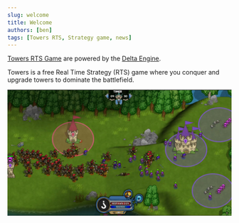 ```yaml
---
slug: welcome
title: Welcome
authors: [ben]
tags: [Towers RTS, Strategy game, news]
---
```


[Towers RTS Game](https://towersgame.net/) are powered by the [Delta Engine](https://deltaengine.net/).

Towers is a free Real Time Strategy (RTS) game where you conquer and upgrade towers to dominate the battlefield.

![Docusaurus Plushie](./DemoIsland.jpg)